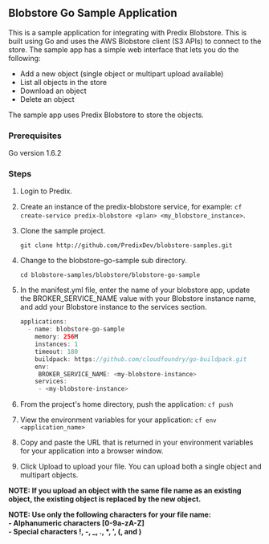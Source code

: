 ## Blobstore Go Sample Application

This is a sample application for integrating with Predix Blobstore. This is built using Go and uses the AWS Blobstore client (S3 APIs) to connect to the store. The sample app has a simple web interface that lets you do the following:

- Add a new object (single object or multipart upload available)
- List all objects in the store
- Download an object
- Delete an object

The sample app uses Predix Blobstore to store the objects.

### Prerequisites
Go version 1.6.2 

### Steps

1. Login to Predix.
2. Create an instance of the predix-blobstore service, for example: `cf create-service predix-blobstore <plan> <my_blobstore_instance>`.
3. Clone the sample project. <p> `git clone http://github.com/PredixDev/blobstore-samples.git`
4. Change to the blobstore-go-sample sub directory. <p> `cd blobstore-samples/blobstore/blobstore-go-sample`
5. In the manifest.yml file, enter the name of your blobstore app, update the BROKER_SERVICE_NAME value with your Blobstore instance name, and add your Blobstore instance to the services section. <p>

    ```java
    applications:
      - name: blobstore-go-sample
        memory: 256M
        instances: 1
        timeout: 180
        buildpack: https://github.com/cloudfoundry/go-buildpack.git 
        env:
         BROKER_SERVICE_NAME: <my-blobstore-instance>
        services: 
         - <my-blobstore-instance>
    ```
7. From the project's home directory, push the application: `cf push`
8. View the environment variables for your application: `cf env <application_name>`
9. Copy and paste the URL that is returned in your environment variables for your application into a browser window.
10. Click Upload to upload your file. You can upload both a single object and multipart objects.


<p><b>NOTE: If you upload an object with the same file name as an existing object, the existing object is replaced by the new object.</b></p>
<p><b>NOTE: Use only the following characters for your file name:
<br>
  - Alphanumeric characters [0-9a-zA-Z]<br>
  - Special characters !, -, _, ., *, ', (, and )</b></p>
